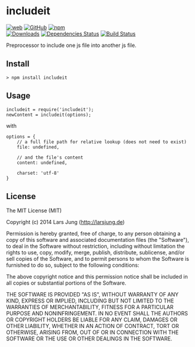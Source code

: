 # includeit

[![web][web-img]][web] [![GitHub][github-img]][github] [![npm][npm-img]][npm]  
[![Downloads][npm-dm-img]][npm] [![Dependencies Status][david-img]][david] [![Build Status][travis-img]][travis]

Preprocessor to include one js file into another js file.


## Install

    > npm install includeit


## Usage

    includeit = require('includeit');
    newContent = includeit(options);

with

    options = {
        // a full file path for relative lookup (does not need to exist)
        file: undefined,

        // and the file's content
        content: undefined,

        charset: 'utf-8'
    }


## License
The MIT License (MIT)

Copyright (c) 2014 Lars Jung (http://larsjung.de)

Permission is hereby granted, free of charge, to any person obtaining a copy
of this software and associated documentation files (the "Software"), to deal
in the Software without restriction, including without limitation the rights
to use, copy, modify, merge, publish, distribute, sublicense, and/or sell
copies of the Software, and to permit persons to whom the Software is
furnished to do so, subject to the following conditions:

The above copyright notice and this permission notice shall be included in
all copies or substantial portions of the Software.

THE SOFTWARE IS PROVIDED "AS IS", WITHOUT WARRANTY OF ANY KIND, EXPRESS OR
IMPLIED, INCLUDING BUT NOT LIMITED TO THE WARRANTIES OF MERCHANTABILITY,
FITNESS FOR A PARTICULAR PURPOSE AND NONINFRINGEMENT. IN NO EVENT SHALL THE
AUTHORS OR COPYRIGHT HOLDERS BE LIABLE FOR ANY CLAIM, DAMAGES OR OTHER
LIABILITY, WHETHER IN AN ACTION OF CONTRACT, TORT OR OTHERWISE, ARISING FROM,
OUT OF OR IN CONNECTION WITH THE SOFTWARE OR THE USE OR OTHER DEALINGS IN
THE SOFTWARE.


[web]: http://larsjung.de/includeit/
[github]: https://github.com/lrsjng/includeit
[npm]: https://www.npmjs.org/package/includeit
[david]: https://david-dm.org/lrsjng/includeit
[travis]: https://travis-ci.org/lrsjng/includeit

[web-img]: http://img.shields.io/badge/web-larsjung.de/includeit-a0a060.svg?style=flat-square
[github-img]: http://img.shields.io/badge/GitHub-lrsjng/includeit-a0a060.svg?style=flat-square
[npm-img]: http://img.shields.io/badge/npm-includeit-a0a060.svg?style=flat-square

[npm-v-img]: http://img.shields.io/npm/v/includeit.svg?style=flat-square
[npm-dm-img]: http://img.shields.io/npm/dm/includeit.svg?style=flat-square
[npm-l-img]: http://img.shields.io/npm/l/includeit.svg?style=flat-square
[david-img]: http://img.shields.io/david/lrsjng/includeit.svg?style=flat-square
[travis-img]: http://img.shields.io/travis/lrsjng/includeit.svg?style=flat-square
